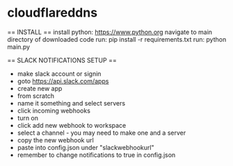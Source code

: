 # cloudflareddns

== INSTALL ==
install python: https://www.python.org
navigate to main directory of downloaded code
run: pip install -r requirements.txt
run: python main.py




== SLACK NOTIFICATIONS SETUP ==
- make slack account or signin
- goto https://api.slack.com/apps
- create new app
- from scratch
- name it something and select servers
- click incoming webhooks
- turn on
- click add new webhook to workspace
- select a channel - you may need to make one and a server
- copy the new webhook url
- paste into config.json under "slackwebhookurl"
- remember to change notifications to true in config.json
